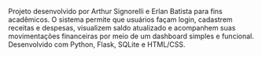 Projeto desenvolvido por Arthur Signorelli e Erlan Batista para fins acadêmicos.
O sistema permite que usuários façam login, cadastrem receitas e despesas, visualizem saldo atualizado e acompanhem suas movimentações financeiras por meio de um dashboard simples e funcional.
Desenvolvido com Python, Flask, SQLite e HTML/CSS.
